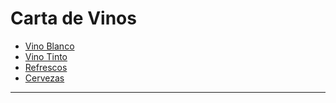 # Carta de Vinos

- [Vino Blanco](#vino-blanco)
- [Vino Tinto](#vino-tinto)
- [Refrescos](#refrescos)
- [Cervezas](#cervezas)

---

<CardProducts type="vinos"/>